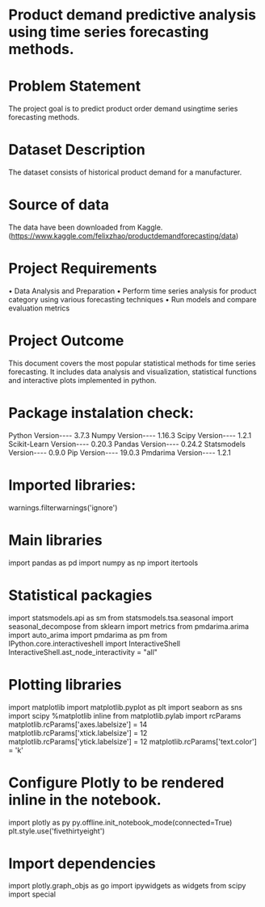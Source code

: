 
# Product demand predictive analysis using time series forecasting methods. 

# Problem Statement

The project goal is to predict product order demand usingtime series forecasting methods.

# Dataset Description

The dataset consists of historical product demand for a manufacturer.

# Source of data 

The data have been downloaded from Kaggle. (https://www.kaggle.com/felixzhao/productdemandforecasting/data)

# Project Requirements

• Data Analysis and Preparation
• Perform time series analysis for product category using various forecasting techniques
• Run models and compare evaluation metrics

# Project Outcome

This document covers the most popular statistical methods for time series forecasting. It includes data analysis and visualization, statistical functions and interactive plots implemented in python.

# Package instalation check:

Python Version---- 3.7.3 
Numpy Version---- 1.16.3
Scipy Version---- 1.2.1
Scikit-Learn Version---- 0.20.3
Pandas Version---- 0.24.2
Statsmodels Version---- 0.9.0
Pip Version---- 19.0.3
Pmdarima Version---- 1.2.1

# Imported libraries:

warnings.filterwarnings('ignore')

# Main libraries
import pandas as pd
import numpy as np
import itertools

# Statistical packagies
import statsmodels.api as sm
from statsmodels.tsa.seasonal import seasonal_decompose
from sklearn import metrics
from pmdarima.arima import auto_arima
import pmdarima as pm
from IPython.core.interactiveshell import InteractiveShell
InteractiveShell.ast_node_interactivity = "all"

# Plotting libraries
import matplotlib
import matplotlib.pyplot as plt
import seaborn as sns
import scipy
%matplotlib inline
from matplotlib.pylab import rcParams
matplotlib.rcParams['axes.labelsize'] = 14
matplotlib.rcParams['xtick.labelsize'] = 12
matplotlib.rcParams['ytick.labelsize'] = 12
matplotlib.rcParams['text.color'] = 'k'

# Configure Plotly to be rendered inline in the notebook.
import plotly as py
py.offline.init_notebook_mode(connected=True)
plt.style.use('fivethirtyeight')

# Import dependencies
import plotly.graph_objs as go
import ipywidgets as widgets
from scipy import special






